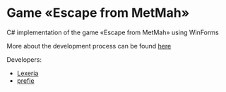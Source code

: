 # Game «Escape from MetMah»

C# implementation of the game «Escape from MetMah» using WinForms

More about the development process can be found [here](https://docs.google.com/document/d/1wJdr_S0ZP5BD1ichcOQKl9jSHfbJOuBGEz59SaQMSHU/edit?usp=sharing)

Developers:
- [Lexeria](https://github.com/Lexeria)
- [prefie](https://github.com/prefie)
